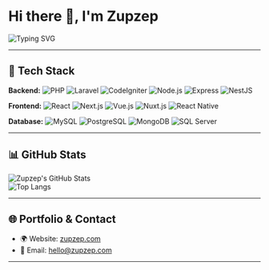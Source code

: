 # Hi there 👋, I'm Zupzep

<img src="https://readme-typing-svg.demolab.com?font=Fira+Code&weight=500&size=24&pause=1000&color=00DC82&center=false&vCenter=true&width=435&lines=Fullstack+Developer" alt="Typing SVG" />

---

## 🧰 Tech Stack

**Backend:** ![PHP](https://img.shields.io/badge/PHP-777BB4?logo=php&logoColor=white) ![Laravel](https://img.shields.io/badge/Laravel-FF2D20?logo=laravel&logoColor=white) ![CodeIgniter](https://img.shields.io/badge/CodeIgniter-EF4223?logo=codeigniter&logoColor=white) ![Node.js](https://img.shields.io/badge/Node.js-339933?logo=node.js&logoColor=white) ![Express](https://img.shields.io/badge/Express-000000?logo=express&logoColor=white) ![NestJS](https://img.shields.io/badge/NestJS-E0234E?logo=nestjs&logoColor=white)

**Frontend:** ![React](https://img.shields.io/badge/React-61DAFB?logo=react&logoColor=black) ![Next.js](https://img.shields.io/badge/Next.js-000000?logo=next.js&logoColor=white) ![Vue.js](https://img.shields.io/badge/Vue.js-4FC08D?logo=vue.js&logoColor=white) ![Nuxt.js](https://img.shields.io/badge/Nuxt.js-00DC82?logo=nuxt.js&logoColor=white) ![React Native](https://img.shields.io/badge/React%20Native-61DAFB?logo=react&logoColor=black)

**Database:** ![MySQL](https://img.shields.io/badge/MySQL-4479A1?logo=mysql&logoColor=white) ![PostgreSQL](https://img.shields.io/badge/PostgreSQL-4169E1?logo=postgresql&logoColor=white) ![MongoDB](https://img.shields.io/badge/MongoDB-47A248?logo=mongodb&logoColor=white) ![SQL Server](https://img.shields.io/badge/SQL%20Server-CC2927?logo=microsoftsqlserver&logoColor=white)

---

## 📊 GitHub Stats

![Zupzep's GitHub Stats](https://github-readme-stats.vercel.app/api?username=zupzep&show_icons=true&theme=tokyonight)  
![Top Langs](https://github-readme-stats.vercel.app/api/top-langs/?username=zupzep&layout=compact&theme=tokyonight)

---

## 🌐 Portfolio & Contact

- 🌍 Website: [zupzep.com](https://zupzep.com)  
- 📧 Email: hello@zupzep.com  

---
